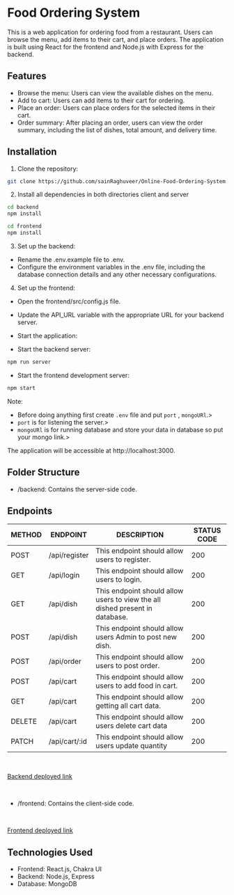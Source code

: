 # Food Ordering System

This is a web application for ordering food from a restaurant. Users can browse the menu, add items to their cart, and place orders. The application is built using React for the frontend and Node.js with Express for the backend.

## Features

- Browse the menu: Users can view the available dishes on the menu.
- Add to cart: Users can add items to their cart for ordering.
- Place an order: Users can place orders for the selected items in their cart.
- Order summary: After placing an order, users can view the order summary, including the list of dishes, total amount, and delivery time.

## Installation

1. Clone the repository:

```bash
git clone https://github.com/sainRaghuveer/Online-Food-Ordering-System.git
```
2. Install all dependencies in both directories client and server

```bash
cd backend 
npm install

cd frontend 
npm install
```

3. Set up the backend:

 - Rename the .env.example file to .env.
 - Configure the environment variables in the .env file, including the database connection details and any other necessary configurations.

4. Set up the frontend:

 - Open the frontend/src/config.js file.
 - Update the API_URL variable with the appropriate URL for your backend server.
 - Start the application:

- Start the backend server:

```bash
npm run server

```
- Start the frontend development server:

```bash
npm start

```

Note:
- Before doing anything first create `.env` file and put `port` , `mongoURl`.> 
- `port` is for listening the server.>
- `mongoURl` is for running database and store your data in database so put your mongo link.>

The application will be accessible at http://localhost:3000.

## Folder Structure
 - /backend: Contains the server-side code.

## Endpoints

<table>
    <thead>
        <tr>
            <th>METHOD</th>
            <th>ENDPOINT</th>
            <th>DESCRIPTION</th>
            <th>STATUS CODE</th>
        </tr>
    </thead>
    <tbody>
        <tr>
            <td>POST</td>
            <td>/api/register</td>
            <td>This endpoint should allow users to register.</td>
            <td>200</td>
        </tr>
        <tr>
            <td>GET</td>
            <td>/api/login</td>
            <td>This endpoint should allow users to login.</td>
            <td>200</td>
        </tr>
        <tr>
            <td>GET</td>
            <td>/api/dish</td>
            <td>This endpoint should allow users to view the all dished present in database.</td>
            <td>200</td>
        </tr>
        <tr>
            <td>POST</td>
            <td>/api/dish</td>
            <td>This endpoint should allow users Admin to post new dish.</td>
            <td>200</td>
        </tr>
        <tr>
            <td>POST</td>
            <td>/api/order</td>
            <td>This endpoint should allow users to post order.</td>
            <td>200</td>
        <tr>
            <td>POST</td>
            <td>/api/cart</td>
            <td>This endpoint should allow users to add food in cart.</td>
            <td>200</td>
        </tr>
        <tr>
            <td>GET</td>
            <td>/api/cart</td>
            <td>This endpoint should allow getting all cart data.</td>
            <td>200</td>
        </tr>
        <tr>
            <td>DELETE</td>
            <td>/api/cart</td>
            <td>This endpoint should allow users delete cart data</td>
            <td>200</td>
        </tr>
          <tr>
            <td>PATCH</td>
            <td>/api/cart/:id</td>
            <td>This endpoint should allow users update quantity</td>
            <td>200</td>
        </tr>
        </tr>
    </tbody>
</table>

<br>

<a href="">Backend deployed link</a>

<br>

 - /frontend: Contains the client-side code.

<br>

<a href="">Frontend deployed link</a>

## Technologies Used
 - Frontend: React.js, Chakra UI
 - Backend: Node.js, Express
 - Database: MongoDB

